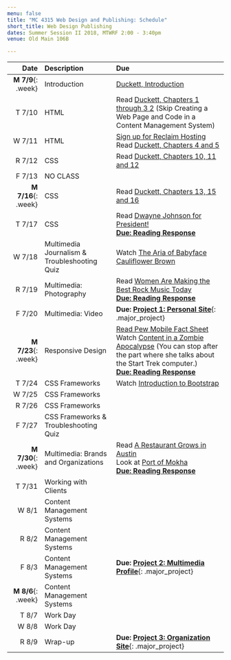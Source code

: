 ```yaml
---
menu: false
title: "MC 4315 Web Design and Publishing: Schedule"
short_title: Web Design Publishing
dates: Summer Session II 2018, MTWRF 2:00 - 3:40pm
venue: Old Main 106B

---
```


Date | Description | Due
---: | :----------- | :---
__M  7/9__{: .week} | Introduction | [Duckett, Introduction](https://ebookcentral-proquest-com.libproxy.txstate.edu/lib/txstate/detail.action?docID=817871)
T 7/10 | HTML | Read [Duckett, Chapters 1 through 3 2](https://ebookcentral-proquest-com.libproxy.txstate.edu/lib/txstate/detail.action?docID=817871) (Skip Creating a Web Page and Code in a Content Management System)
W 7/11 | HTML | [Sign up for Reclaim Hosting](/resources/instructions_reclaim_hosting.html) <br /> Read [Duckett, Chapters 4 and 5](https://ebookcentral-proquest-com.libproxy.txstate.edu/lib/txstate/detail.action?docID=817871)
R 7/12 | CSS | Read [Duckett, Chapters 10, 11 and 12](https://ebookcentral-proquest-com.libproxy.txstate.edu/lib/txstate/detail.action?docID=817871)
F 7/13 | NO CLASS |
__M 7/16__{: .week} | CSS | Read [Duckett, Chapters 13, 15 and 16](https://ebookcentral-proquest-com.libproxy.txstate.edu/lib/txstate/detail.action?docID=817871)
T 7/17 | CSS | Read [Dwayne Johnson for President!](https://www.gq.com/story/dwayne-johnson-for-president-cover?src=longreads) <br />__[Due: Reading Response](/assignments/general/reading_response_short.html)__
W 7/18 | Multimedia Journalism &amp; <br /> Troubleshooting Quiz | Watch [The Aria of Babyface Cauliflower Brown](https://www.youtube.com/watch?v=ULhejU7K7DQ)
R 7/19 | Multimedia: Photography | Read [Women Are Making the Best Rock Music Today](https://www.nytimes.com/interactive/2017/09/05/arts/music/25-women-making-best-rock-music-today.html#snail-mail-quote) <br />__[Due: Reading Response](/assignments/general/reading_response_short.html)__
F 7/20 | Multimedia: Video | __Due: [Project 1: Personal Site](/assignments/web_design_publishing/web_design_publishing_personal_site.html)__{: .major_project}
__M 7/23__{: .week} | Responsive Design | [Read Pew Mobile Fact Sheet](http://www.pewinternet.org/fact-sheet/mobile/) <br /> Watch [Content in a Zombie Apocalypse](https://vimeo.com/167935340) (You can stop after the part where she talks about the Start Trek computer.) <br />__[Due: Reading Response](/assignments/general/reading_response_short.html)__
T 7/24 | CSS Frameworks | Watch [Introduction to Bootstrap](https://www.youtube.com/watch?v=-cX3IQA0-p4)
W 7/25 | CSS Frameworks |
R 7/26 | CSS Frameworks |
F 7/27 | CSS Frameworks &amp; <br /> Troubleshooting Quiz |
__M 7/30__{: .week} | Multimedia: Brands and Organizations | Read [A Restaurant Grows in Austin](https://paidpost.nytimes.com/hennessy/a-restaurant-grows-in-austin.html) <br /> Look at [Port of Mokha](http://www.portofmokha.com) <br />__[Due: Reading Response](/assignments/general/reading_response_short.html)__
T 7/31 | Working with Clients |
W 8/1 | Content Management Systems |
R 8/2 | Content Management Systems |
F 8/3 | Content Management Systems | __Due: [Project 2: Multimedia Profile](/assignments/web_design_publishing/web_design_publishing_multimedia_profile.html)__{: .major_project}
__M 8/6__{: .week} | Content Management Systems |
T 8/7 | Work Day |
W 8/8 | Work Day |
R 8/9 | Wrap-up | __Due: [Project 3: Organization Site](/assignments/web_design_publishing/web_design_publishing_organization_site.html)__{: .major_project}



<!--

W 1/17 | Introduction |
M 1/22 | Introduction| [Sign up for Reclaim Hosting](/resources/instructions_reclaim_hosting.html) <br /> Read [How the Internet Works](http://www.rookiemag.com/2016/11/how-internet-works/)
W 1/24 | HTML |  Read [HTML Dog Beginner HTML Tutorials, Getting Started through Putting It All Together](http://htmldog.com/guides/html/beginner/)
M 1/29 | HTML | Read [A Game of Shark and Minnow](http://www.nytimes.com/newsgraphics/2013/10/27/south-china-sea/) <br /> __[Reading Response](/assignments/general/reading_response.html)__
W 1/31 | CSS | __[Project 1: Basic Site (Phase 1)](/assignments/web_design_publishing/web_design_publishing_personal_portfolio.html)__{: .major_project} <br />Read [HTML Dog CSS Tutorials, all beginner tutorials](http://www.htmldog.com/guides/css/)
M 2/5 | CSS |
W 2/7 | CSS | Read [HTML Dog CSS Tutorials, Class and ID Slelectors, Grouping and Nesting, Specificity and Display](http://www.htmldog.com/guides/css/) <br /> __[Documentation Exercise](/assignments/general/documentation_exercise.html)__
M 2/12 | Multimedia | Read [How Do Families Around the World Spend Their Vacations](https://www.nytimes.com/interactive/2017/09/21/magazine/voyages-issue-photographs-family-vacations-around-world.html) <br /> __[Reading Response](/assignments/general/reading_response.html)__
W 2/14 | Multimedia | Watch [The Aria of Babyface Cauliflower Brown](https://www.nytimes.com/video/opinion/100000005225388/the-aria-of-babyface-cauliflower-brown.html)
M 2/19 | Multimedia | __[Documentation Exercise](/assignments/general/documentation_exercise.html)__ __[Project 1: Basic Site (Phase 2)](/assignments/web_design_publishing/web_design_publishing_personal_portfolio.html)__{: .major_project}
W 2/21 | Design |
M 2/26 | Design | Read [Dieter Rams: 10 Principles of Good Design](https://readymag.com/shuffle/dieter-rams/) <br /> __[Reading Response](/assignments/general/reading_response.html)__
W 2/28 | Responsive Design | Read [Pew Research Center Mobile Fact Sheet](http://www.pewinternet.org/fact-sheet/mobile/)
M 3/5 | Responsive Design | Listen to [Reply All: Long Distance - Part 1](https://gimletmedia.com/episode/long-distance/) <br /> __[Documentation Exercise](/assignments/general/documentation_exercise.html)__
W 3/7 | CSS Frameworks | Read [A Comprehensive Introduction to Grids in Web Design](https://webdesign.tutsplus.com/articles/a-comprehensive-introduction-to-grids-in-web-design--cms-26521) <br />Look over [Bootstrap Layout Documentation](http://getbootstrap.com/docs/4.0/layout/overview/)  <br />__[iMovie Exercise](/assignments/general/imovie_exercise.html)__
M 3/12 | NO CLASS
W 3/14 | NO CLASS
M 3/19 | CSS Frameworks | Look over [Bootstrap Components Documentation](https://getbootstrap.com/docs/4.0/components/alerts/)
W 3/21 | Work Day |
M 3/26 | Work Day |
W 3/28 | Troubleshooting Quiz | __[Project 2: Organization Site](/assignments/web_design_publishing/web_design_publishing_organization_site.html)__{: .major_project}
M 4/2 | Pitch Day |
W 4/4 | Content Management Systems | Watch [An Introduction to Wordpress](https://www.youtube.com/watch?v=FAwbe17cGpw)
M 4/9 | Content Management Systems | __[Documentation Exercise](/assignments/general/documentation_exercise.html)__
W 4/11 | Content Management Systems |
M 4/16 | Work Day: Final Project | __[Project 3: Multimedia Narrative - Draft](/assignments/web_design_publishing/web_design_publishing_multimedia_narrative.html)__{: .major_project}
W 4/18 | Work Day: Final Project |
M 4/23 | Presentations | __[Project 3: Multimedia Narrative - Final](/assignments/web_design_publishing/web_design_publishing_multimedia_narrative.html)__{: .major_project}
W 4/25 | Course Wrap-up and Work Day |
M 4/30 | Course Wrap-up and Work Day |
F 5/4 | No class | __[Project 4: Personal Portfolio Redesign](/assignments/web_design_publishing/web_design_publishing_personal_portfolio_redesign.html)__{: .major_project}

-->

